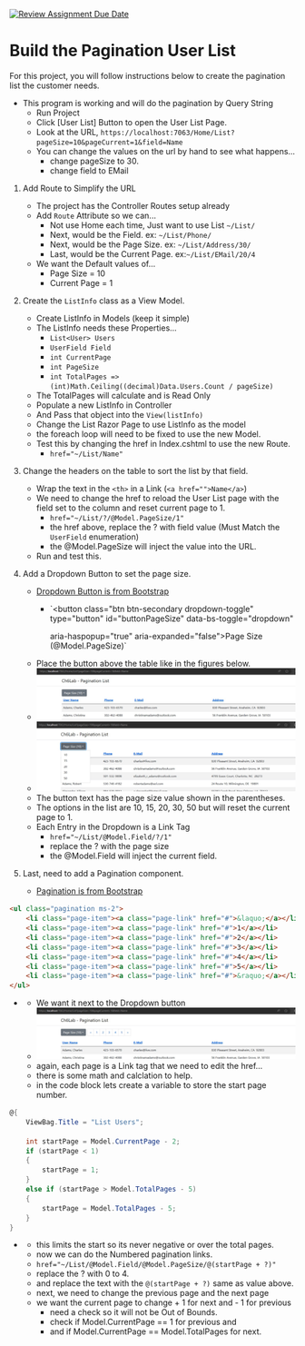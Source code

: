 [![Review Assignment Due Date](https://classroom.github.com/assets/deadline-readme-button-24ddc0f5d75046c5622901739e7c5dd533143b0c8e959d652212380cedb1ea36.svg)](https://classroom.github.com/a/m5Hfza2R)
# Build the Pagination User List
For this project, you will follow instructions below to create the pagination list the customer needs.

- This program is working and will do the pagination by Query String
    - Run Project
    - Click [User List] Button to open the User List Page.
    - Look at the URL, `https://localhost:7063/Home/List?pageSize=10&pageCurrent=1&field=Name`
    - You can change the values on the url by hand to see what happens...
        - change pageSize to 30.
        - change field to EMail

1. Add Route to Simplify the URL
    - The project has the Controller Routes setup already
    - Add `Route` Attribute so we can...
        - Not use Home each time, Just want to use List `~/List/`
        - Next, would be the Field.  ex: `~/List/Phone/`
        - Next, would be the Page Size.  ex: `~/List/Address/30/`
        - Last, would be the Current Page.  ex:`~/List/EMail/20/4`
    - We want the Default values of... 
        - Page Size = 10 
        - Current Page = 1

1. Create the `ListInfo` class as a View Model.
    - Create ListInfo in Models (keep it simple)
    - The ListInfo needs these Properties...
        - `List<User> Users`
        - `UserField Field`
        - `int CurrentPage`
        - `int PageSize`
        - `int TotalPages => (int)Math.Ceiling((decimal)Data.Users.Count / pageSize)`
    - The TotalPages will calculate and is Read Only
    - Populate a new ListInfo in Controller
    - And Pass that object into the `View(listInfo)`
    - Change the List Razor Page to use ListInfo as the model
    - the foreach loop will need to be fixed to use the new Model.
    - Test this by changing the href in Index.cshtml to use the new Route.
        - `href="~/List/Name"`

1. Change the headers on the table to sort the list by that field.
    - Wrap the text in the `<th>` in a Link (`<a href="">Name</a>`)
    - We need to change the href to reload the User List page with the field set to the column and reset current page to 1.
        - `href="~/List/?/@Model.PageSize/1"`
        - the href above, replace the ? with field value (Must Match the `UserField` enumeration)
        - the @Model.PageSize will inject the value into the URL.
    - Run and test this.

1. Add a Dropdown Button to set the page size.
    - [Dropdown Button is from Bootstrap](https://getbootstrap.com/docs/5.3/components/dropdowns/)
        - `<button class="btn btn-secondary dropdown-toggle" type="button" id="buttonPageSize" data-bs-toggle="dropdown"

            aria-haspopup="true" aria-expanded="false">Page Size (@Model.PageSize)</button>`
    - Place the button above the table like in the figures below.
    - ![Figure Ch6_01](./wwwroot/img/Ch6Lab_01.jpg)
    - ![Figure Ch6_02](./wwwroot/img/Ch6Lab_02.jpg)
    - The button text has the page size value shown in the parentheses.
    - The options in the list are 10, 15, 20, 30, 50 but will reset the current page to 1.
    - Each Entry in the Dropdown is a Link Tag
        - `href="~/List/@Model.Field/?/1"`
        - replace the ? with the page size
        - the @Model.Field will inject the current field.

1. Last, need to add a Pagination component.
    - [Pagination is from Bootstrap](https://getbootstrap.com/docs/5.3/components/pagination/)
```html
<ul class="pagination ms-2">
    <li class="page-item"><a class="page-link" href="#">&laquo;</a></li>
    <li class="page-item"><a class="page-link" href="#">1</a></li>
    <li class="page-item"><a class="page-link" href="#">2</a></li>
    <li class="page-item"><a class="page-link" href="#">3</a></li>
    <li class="page-item"><a class="page-link" href="#">4</a></li>
    <li class="page-item"><a class="page-link" href="#">5</a></li>
    <li class="page-item"><a class="page-link" href="#">&raquo;</a></li>
</ul>
```
-   - We want it next to the Dropdown button
    - ![Figure Ch6_03](./wwwroot/img/Ch6Lab_03.jpg)
    - again, each page is a Link tag that we need to edit the href...
    - there is some math and calclation to help.
    - in the code block lets create a variable to store the start page number.
```csharp
@{
    ViewBag.Title = "List Users";

    int startPage = Model.CurrentPage - 2;
    if (startPage < 1)
    {
        startPage = 1;
    }
    else if (startPage > Model.TotalPages - 5)
    {
        startPage = Model.TotalPages - 5;
    }
}
```
-   - this limits the start so its never negative or over the total pages.
    - now we can do the Numbered pagination links.
    - `href="~/List/@Model.Field/@Model.PageSize/@(startPage + ?)"`
    - replace the ? with 0 to 4.
    - and replace the text with the `@(startPage + ?)` same as value above.
    - next, we need to change the previous page and the next page 
    - we want the current page to change + 1 for next and - 1 for previous
        - need a check so it will not be Out of Bounds.
        - check if Model.CurrentPage == 1 for previous and
        - and if Model.CurrentPage == Model.TotalPages for next.
